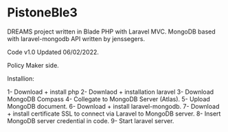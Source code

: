 # PistoneBle3

DREAMS project written in Blade PHP with Laravel MVC.
MongoDB based with laravel-mongodb API written by jenssegers.

Code v1.0 Updated 06/02/2022.

Policy Maker side.

Installion:


1- Download + install php
2- Downlaod + installation laravel
3- Download MongoDB Compass
4- Collegate to MongoDB Server (Atlas).
5- Upload MongoDB document.
6- Download + install laravel-mongodb.
7- Download + install certificate SSL to connect via Laravel to MongoDB server.
8- Insert MongoDB server credential in code.
9- Start laravel server.
